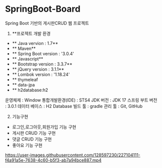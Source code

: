 # SpringBoot-Board
Spring Boot 기반의 게시판CRUD 웹 프로젝트 

1. **프로젝트 개발 환경
- ** Java vervion : 1.7**
- ** Maven**
- ** Spring Boot version : '3.0.4'
- ** Javascript**
- ** Bootstrap version : 3.3.7**
- ** jQuery version :  3.1.1**
- ** Lombok version : '1.18.24'
- ** thymeleaf
- ** data-jpa
- ** h2database:h2

운영체제 : Window
통합개발환경(IDE) : STS4
JDK 버전 : JDK 17
스프링 부트 버전 : 3.0.1
데이터 베이스 : H2 Database
빌드 툴 : gradle
관리 툴 : Git, GitHub

2. 기능구현
- 로그인,로그아웃,회원가입 기능 구현 
- 게시판 CRUD 기능 구현
- 댓글 CRUD 기능 구현 
- 좋아요 기능 구현 


https://user-images.githubusercontent.com/128597230/227104111-f4a91a5e-7638-4c60-b5f3-ab7a94bce887.mp4

